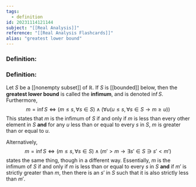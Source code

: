 ```yaml
---
tags:
  - definition
id: 20231114121144
subject: "[[Real Analysis]]"
reference: "[[Real Analysis Flashcards]]"
alias: "greatest lower bound"
---
```

### Definition:
### Definition:
Let $S$ be a [[nonempty subset]] of $\mathbb{R}$. If $S$ is [[bounded]] below, then the **greatest lower bound** is called the **infimum**, and is denoted $\inf{S}$. Furthermore,
$$m = \inf{S} \iff (m \leq s, \forall s \in S) \wedge (\forall u(u \leq s, \forall s \in S \rightarrow m \geq u))$$
This states that $m$ is the infimum of $S$ if and only if $m$ is less than every other element in $S$ **and** for any $u$ less than or equal to every $s$ in $S$, $m$ is greater than or equal to $u$. 

Alternatively,
$$m = \inf{S} \iff (m \leq s, \forall s \in S) \wedge (m' > m \rightarrow \exists s' \in S \ni s' < m') $$
states the same thing, though in a different way. Essentially, $m$ is the infimum of $S$ if and only if $m$ is less than or equal to every $s$ in $S$ **and** if $m'$ is strictly greater than $m$, then there is an $s'$ in $S$ such that it is also strictly less than $m'$. 